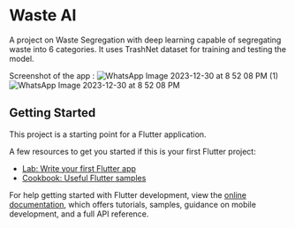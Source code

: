 # Waste AI

A project on Waste Segregation with deep learning capable of segregating waste into 6 categories. It uses TrashNet dataset for training and testing the model.

Screenshot of the app : 
![WhatsApp Image 2023-12-30 at 8 52 08 PM (1)](https://github.com/arunjaswal2002/WasteAI/assets/75573505/2b7cf166-bff7-4924-87c5-23b74578fa26)
![WhatsApp Image 2023-12-30 at 8 52 08 PM](https://github.com/arunjaswal2002/WasteAI/assets/75573505/23878156-4d04-4e5b-aebb-f8bbb11a9ff4)

## Getting Started

This project is a starting point for a Flutter application.

A few resources to get you started if this is your first Flutter project:

- [Lab: Write your first Flutter app](https://docs.flutter.dev/get-started/codelab)
- [Cookbook: Useful Flutter samples](https://docs.flutter.dev/cookbook)

For help getting started with Flutter development, view the
[online documentation](https://docs.flutter.dev/), which offers tutorials,
samples, guidance on mobile development, and a full API reference.
